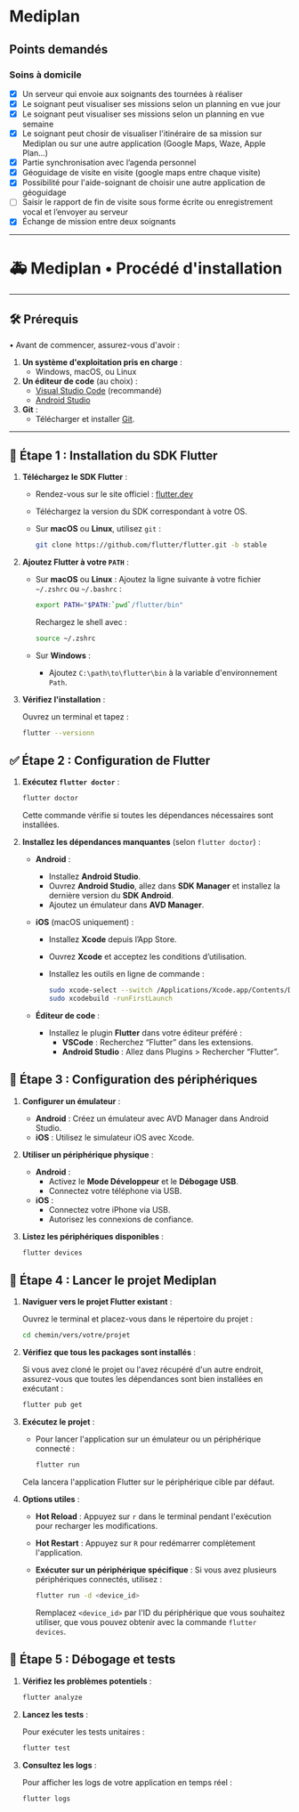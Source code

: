 # Mediplan

## Points demandés

### Soins à domicile

- [x] Un serveur qui envoie aux soignants des tournées à réaliser
- [x] Le soignant peut visualiser ses missions selon un planning en vue jour
- [x] Le soignant peut visualiser ses missions selon un planning en vue semaine
- [x] Le soignant peut chosir de visualiser l'itinéraire de sa mission sur Mediplan ou sur une autre application (Google Maps, Waze, Apple Plan...)
- [x] Partie synchronisation avec l’agenda personnel
- [x] Géoguidage de visite en visite (google maps entre chaque visite)
- [x] Possibilité pour l'aide-soignant de choisir une autre application de géoguidage
- [ ] Saisir le rapport de fin de visite sous forme écrite ou enregistrement vocal et l’envoyer au serveur
- [x] Échange de mission entre deux soignants

---

# 🚑 Mediplan • Procédé d'installation

---

## 🛠️ Prérequis

• Avant de commencer, assurez-vous d'avoir :

1. **Un système d'exploitation pris en charge** :
   - Windows, macOS, ou Linux
2. **Un éditeur de code** (au choix) :
   - [Visual Studio Code](https://code.visualstudio.com/) (recommandé)
   - [Android Studio](https://developer.android.com/studio)
3. **Git** :
   - Télécharger et installer [Git](https://git-scm.com/).

---

## 🔧 Étape 1 : Installation du SDK Flutter

1. **Téléchargez le SDK Flutter** :

   - Rendez-vous sur le site officiel : [flutter.dev](https://flutter.dev)
   - Téléchargez la version du SDK correspondant à votre OS.

   - Sur **macOS** ou **Linux**, utilisez `git` :

     ```bash
     git clone https://github.com/flutter/flutter.git -b stable
     ```

2. **Ajoutez Flutter à votre `PATH`** :

   - Sur **macOS** ou **Linux** : Ajoutez la ligne suivante à votre fichier `~/.zshrc` ou `~/.bashrc` :

     ```bash
     export PATH="$PATH:`pwd`/flutter/bin"
     ```

     Rechargez le shell avec :

     ```bash
     source ~/.zshrc
     ```

   - Sur **Windows** :
     - Ajoutez `C:\path\to\flutter\bin` à la variable d'environnement `Path`.

3. **Vérifiez l'installation** :

   Ouvrez un terminal et tapez :

   ```bash
   flutter --versionn
   ```

## ✅ Étape 2 : Configuration de Flutter

1. **Exécutez `flutter doctor`** :

   ```bash
   flutter doctor
   ```

   Cette commande vérifie si toutes les dépendances nécessaires sont installées.

2. **Installez les dépendances manquantes** (selon `flutter doctor`) :

   - **Android** :

     - Installez **Android Studio**.
     - Ouvrez **Android Studio**, allez dans **SDK Manager** et installez la dernière version du **SDK Android**.
     - Ajoutez un émulateur dans **AVD Manager**.

   - **iOS** (macOS uniquement) :

     - Installez **Xcode** depuis l’App Store.
     - Ouvrez **Xcode** et acceptez les conditions d’utilisation.
     - Installez les outils en ligne de commande :

       ```bash
       sudo xcode-select --switch /Applications/Xcode.app/Contents/Developer
       sudo xcodebuild -runFirstLaunch
       ```

   - **Éditeur de code** :
     - Installez le plugin **Flutter** dans votre éditeur préféré :
       - **VSCode** : Recherchez “Flutter” dans les extensions.
       - **Android Studio** : Allez dans Plugins > Rechercher “Flutter”.

## 📱 Étape 3 : Configuration des périphériques

1. **Configurer un émulateur** :

   - **Android** : Créez un émulateur avec AVD Manager dans Android Studio.
   - **iOS** : Utilisez le simulateur iOS avec Xcode.

2. **Utiliser un périphérique physique** :

   - **Android** :
     - Activez le **Mode Développeur** et le **Débogage USB**.
     - Connectez votre téléphone via USB.
   - **iOS** :
     - Connectez votre iPhone via USB.
     - Autorisez les connexions de confiance.

3. **Listez les périphériques disponibles** :

   ```bash
   flutter devices
   ```

## 🚀 Étape 4 : Lancer le projet Mediplan

1. **Naviguer vers le projet Flutter existant** :

   Ouvrez le terminal et placez-vous dans le répertoire du projet :

   ```bash
   cd chemin/vers/votre/projet
   ```

2. **Vérifiez que tous les packages sont installés** :

   Si vous avez cloné le projet ou l'avez récupéré d'un autre endroit, assurez-vous que toutes les dépendances sont bien installées en exécutant :

   ```bash
   flutter pub get
   ```

3. **Exécutez le projet** :

   - Pour lancer l'application sur un émulateur ou un périphérique connecté :

     ```bash
     flutter run
     ```

   Cela lancera l'application Flutter sur le périphérique cible par défaut.

4. **Options utiles** :

   - **Hot Reload** : Appuyez sur `r` dans le terminal pendant l'exécution pour recharger les modifications.
   - **Hot Restart** : Appuyez sur `R` pour redémarrer complètement l'application.
   - **Exécuter sur un périphérique spécifique** : Si vous avez plusieurs périphériques connectés, utilisez :

     ```bash
     flutter run -d <device_id>
     ```

     Remplacez `<device_id>` par l'ID du périphérique que vous souhaitez utiliser, que vous pouvez obtenir avec la commande `flutter devices`.

## 🐞 Étape 5 : Débogage et tests

1. **Vérifiez les problèmes potentiels** :

   ```bash
   flutter analyze
   ```

2. **Lancez les tests** :

   Pour exécuter les tests unitaires :

   ```bash
   flutter test
   ```

3. **Consultez les logs** :

   Pour afficher les logs de votre application en temps réel :

   ```bash
   flutter logs
   ```
